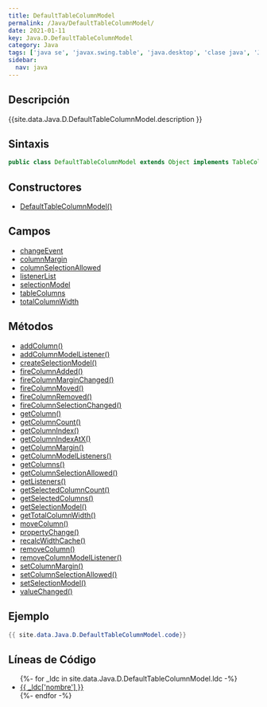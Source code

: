 ```yaml
---
title: DefaultTableColumnModel
permalink: /Java/DefaultTableColumnModel/
date: 2021-01-11
key: Java.D.DefaultTableColumnModel
category: Java
tags: ['java se', 'javax.swing.table', 'java.desktop', 'clase java', 'Java 1.0']
sidebar: 
  nav: java
---
```


## Descripción
{{site.data.Java.D.DefaultTableColumnModel.description }}

## Sintaxis
~~~java
public class DefaultTableColumnModel extends Object implements TableColumnModel, PropertyChangeListener, ListSelectionListener, Serializable
~~~

## Constructores
* [DefaultTableColumnModel()](/Java/DefaultTableColumnModel/DefaultTableColumnModel/)

## Campos
* [changeEvent](/Java/DefaultTableColumnModel/changeEvent)
* [columnMargin](/Java/DefaultTableColumnModel/columnMargin)
* [columnSelectionAllowed](/Java/DefaultTableColumnModel/columnSelectionAllowed)
* [listenerList](/Java/DefaultTableColumnModel/listenerList)
* [selectionModel](/Java/DefaultTableColumnModel/selectionModel)
* [tableColumns](/Java/DefaultTableColumnModel/tableColumns)
* [totalColumnWidth](/Java/DefaultTableColumnModel/totalColumnWidth)

## Métodos
* [addColumn()](/Java/DefaultTableColumnModel/addColumn)
* [addColumnModelListener()](/Java/DefaultTableColumnModel/addColumnModelListener)
* [createSelectionModel()](/Java/DefaultTableColumnModel/createSelectionModel)
* [fireColumnAdded()](/Java/DefaultTableColumnModel/fireColumnAdded)
* [fireColumnMarginChanged()](/Java/DefaultTableColumnModel/fireColumnMarginChanged)
* [fireColumnMoved()](/Java/DefaultTableColumnModel/fireColumnMoved)
* [fireColumnRemoved()](/Java/DefaultTableColumnModel/fireColumnRemoved)
* [fireColumnSelectionChanged()](/Java/DefaultTableColumnModel/fireColumnSelectionChanged)
* [getColumn()](/Java/DefaultTableColumnModel/getColumn)
* [getColumnCount()](/Java/DefaultTableColumnModel/getColumnCount)
* [getColumnIndex()](/Java/DefaultTableColumnModel/getColumnIndex)
* [getColumnIndexAtX()](/Java/DefaultTableColumnModel/getColumnIndexAtX)
* [getColumnMargin()](/Java/DefaultTableColumnModel/getColumnMargin)
* [getColumnModelListeners()](/Java/DefaultTableColumnModel/getColumnModelListeners)
* [getColumns()](/Java/DefaultTableColumnModel/getColumns)
* [getColumnSelectionAllowed()](/Java/DefaultTableColumnModel/getColumnSelectionAllowed)
* [getListeners()](/Java/DefaultTableColumnModel/getListeners)
* [getSelectedColumnCount()](/Java/DefaultTableColumnModel/getSelectedColumnCount)
* [getSelectedColumns()](/Java/DefaultTableColumnModel/getSelectedColumns)
* [getSelectionModel()](/Java/DefaultTableColumnModel/getSelectionModel)
* [getTotalColumnWidth()](/Java/DefaultTableColumnModel/getTotalColumnWidth)
* [moveColumn()](/Java/DefaultTableColumnModel/moveColumn)
* [propertyChange()](/Java/DefaultTableColumnModel/propertyChange)
* [recalcWidthCache()](/Java/DefaultTableColumnModel/recalcWidthCache)
* [removeColumn()](/Java/DefaultTableColumnModel/removeColumn)
* [removeColumnModelListener()](/Java/DefaultTableColumnModel/removeColumnModelListener)
* [setColumnMargin()](/Java/DefaultTableColumnModel/setColumnMargin)
* [setColumnSelectionAllowed()](/Java/DefaultTableColumnModel/setColumnSelectionAllowed)
* [setSelectionModel()](/Java/DefaultTableColumnModel/setSelectionModel)
* [valueChanged()](/Java/DefaultTableColumnModel/valueChanged)

## Ejemplo
~~~java
{{ site.data.Java.D.DefaultTableColumnModel.code}}
~~~

## Líneas de Código
<ul>
{%- for _ldc in site.data.Java.D.DefaultTableColumnModel.ldc -%}
   <li>
       <a href="{{_ldc['url'] }}">{{ _ldc['nombre'] }}</a>
   </li>
{%- endfor -%}
</ul>
